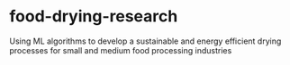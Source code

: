 # food-drying-research
Using ML algorithms to develop a sustainable and energy efficient drying processes for small and medium food processing industries
